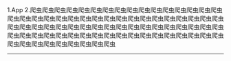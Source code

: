 
1.App
2.爬虫爬虫爬虫爬虫爬虫爬虫爬虫爬虫爬虫爬虫爬虫爬虫爬虫爬虫爬虫爬虫爬虫爬虫爬虫爬虫爬虫爬虫爬虫爬虫爬虫爬虫爬虫爬虫爬虫爬虫爬虫爬虫爬虫爬虫爬虫爬虫爬虫爬虫爬虫爬虫爬虫爬虫爬虫爬虫爬虫爬虫爬虫爬虫爬虫爬虫爬虫爬虫爬虫爬虫爬虫爬虫爬虫爬虫爬虫爬虫爬虫爬虫爬虫爬虫爬虫爬虫爬虫爬虫爬虫爬虫爬虫爬虫爬虫爬虫爬虫爬虫爬虫爬虫爬虫

-------------------------------------------------------------------










